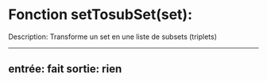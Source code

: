 # Fonction setTosubSet(set):

Description:
Transforme un set en une liste de subsets (triplets)

----
entrée: fait
sortie: rien
----


